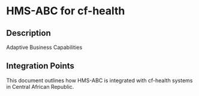 # HMS-ABC for cf-health

## Description

Adaptive Business Capabilities

## Integration Points

This document outlines how HMS-ABC is integrated with cf-health systems in Central African Republic.
